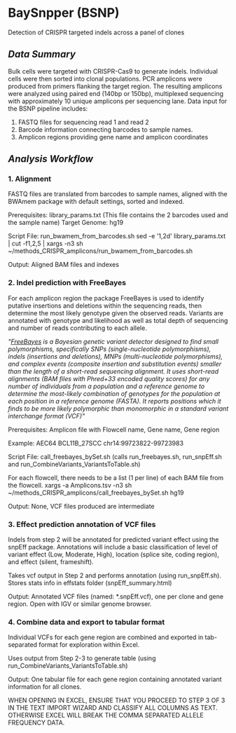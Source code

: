 # BaySnpper (BSNP)

Detection of CRISPR targeted indels across a panel of clones

## <i> <b> Data Summary </i> </b>
Bulk cells were targeted with CRISPR-Cas9 to generate indels. Individual cells were then sorted into clonal populations. PCR amplicons were produced from primers flanking the target region. The resulting amplicons were analyzed using paired end (140bp or 150bp), multiplexed sequencing with approximately 10 unique amplicons per sequencing lane. Data input for the BSNP pipeline includes:

1. FASTQ files for sequencing read 1 and read 2
2. Barcode information connecting barcodes to sample names.
3. Amplicon regions providing gene name and amplicon coordinates

## <i> <b> Analysis Workflow </i> </b>

### 1. Alignment
FASTQ files are translated from barcodes to sample names, aligned with the BWAmem package with default settings, sorted and indexed.

Prerequisites: 
library_params.txt (This file contains the 2 barcodes used and the sample name)
Target Genome: hg19

Script File: run_bwamem_from_barcodes.sh
sed -e '1,2d' library_params.txt | cut -f1,2,5 | xargs -n3 sh ~/methods_CRISPR_amplicons/run_bwamem_from_barcodes.sh

Output: Aligned BAM files and indexes

### 2. Indel prediction with FreeBayes
For each amplicon region the package FreeBayes is used to identify putative insertions and deletions within the sequencing reads, then determine the most likely genotype given the observed reads. Variants are annotated with genotype and likelihood as well as total depth of sequencing and number of reads contributing to each allele. 

<i> "[FreeBayes](https://github.com/ekg/freebayes) is a Bayesian genetic variant detector designed to find small polymorphisms, specifically SNPs (single-nucleotide polymorphisms), indels (insertions and deletions), MNPs (multi-nucleotide polymorphisms), and complex events (composite insertion and substitution events) smaller than the length of a short-read sequencing alignment. It uses short-read alignments (BAM files with Phred+33 encoded quality scores) for any number of individuals from a population and a reference genome to determine the most-likely combination of genotypes for the population at each position in a reference genome (FASTA). It reports positions which it finds to be more likely polymorphic than monomorphic in a standard variant interchange format (VCF)"  </i>

Prerequisites: 
Amplicon file with Flowcell name, Gene name, Gene region 

Example: AEC64   BCL11B_27SCC    chr14:99723822-99723983

Script File: call_freebayes_bySet.sh (calls run_freebayes.sh, run_snpEff.sh and run_CombineVariants_VariantsToTable.sh)

For each flowcell, there needs to be a list (1 per line) of each BAM file from the flowcell.
xargs -a Amplicons.tsv -n3 sh ~/methods_CRISPR_amplicons/call_freebayes_bySet.sh hg19

Output: None, VCF files produced are intermediate

### 3. Effect prediction annotation of VCF files
Indels from step 2 will be annotated for predicted variant effect using the snpEff package. Annotations will include a basic classification of level of variant effect (Low, Moderate, High), location (splice site, coding region), and effect (silent, frameshift).

Takes vcf output in Step 2 and performs annotation (using run_snpEff.sh). Stores stats info in effstats folder (snpEff_summary.html)

Output: Annotated VCF files (named: *.snpEff.vcf), one per clone and gene region. Open with IGV or similar genome browser.

### 4. Combine data and export to tabular format
Individual VCFs for each gene region are combined and exported in tab-separated format for exploration within Excel.

Uses output from Step 2-3 to generate table (using run_CombineVariants_VariantsToTable.sh)

Output: One tabular file for each gene region containing annotated variant information for all clones. 

WHEN OPENING IN EXCEL, ENSURE THAT YOU PROCEED TO STEP 3 OF 3 IN THE TEXT IMPORT WIZARD AND CLASSIFY ALL COLUMNS AS TEXT. OTHERWISE EXCEL WILL BREAK THE COMMA SEPARATED ALLELE FREQUENCY DATA.





